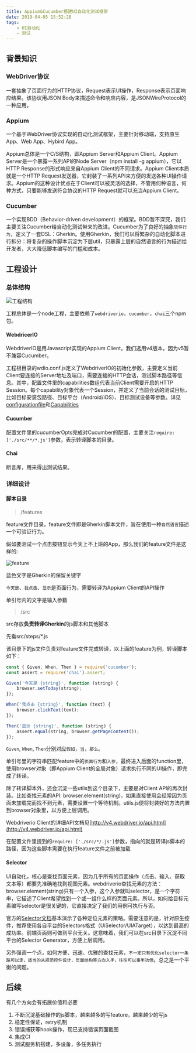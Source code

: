 ```yaml
---
title: Appium&Cucumber搭建UI自动化测试框架
date: 2019-04-05 15:52:28
tags:
	- UI自动化
	- 测试
---
```

## 背景知识

### WebDriver协议

一套抽象了页面行为的HTTP协议，Request表示UI操作，Response表示页面响应结果。该协议用JSON Body来描述命令和响应内容，是JSONWireProtocol的一种应用。

### Appium

一个基于WebDriver协议实现的自动化测试框架，主要针对移动端，支持原生App、Web App、Hybird App。

Appium总体是一个C/S结构，即Appium Server和Appium Client。Appium Server是一个暴露一系列API的Node Server（npm install -g appium），它以HTTP Response的形式响应来自Appium Client的不同请求。Appium Client本质就是一个HTTP Request发送器，它封装了一系列API来方便的发送各种UI操作请求。Appium的这种设计优点在于Client可以被灵活的选择，不管用何种语言，何种方式，只要能够发送符合协议的HTTP Request就可以充当Appium Client。

### Cucumber

一个实现BDD（Behavior-driven development）的框架。BDD暂不深究，我们主要关注Cucumber给自动化测试带来的改进。Cucumber为了良好的抽象`软件行为`，定义了一套DSL：Gherkin。使用Gherkin，我们可以将繁杂的自动化脚本进行拆分：将复杂的操作脚本沉淀为下层util，只暴露上层的自然语言的行为描述给开发者，大大降低脚本编写的门槛和成本。

## 工程设计

### 总体结构

![工程结构](https://i.loli.net/2019/11/13/kpZyntLc7ITqF5O.png)

工程总体是一个node工程，主要依赖了`webdriverio`，`cucumber`，`chai`三个npm包。 

<!--more-->

#### WebdricerIO

WebdriverIO是用Javascript实现的Appium Client，我们选用v4版本，因为v5暂不兼容Cucumber。

工程根目录的wdio.conf.js定义了WebdriverIO的初始化参数，主要定义当前Client要连接的Server地址及端口，需要连接的HTTP会话，测试脚本路径等信息。其中，配置文件里的capabilities数组代表当前Client需要开启的HTTP Session。每个capability对象代表一个Session，并定义了当前会话的测试目标，比如目标安装包路径、目标平台（Android/iOS）、目标测试设备等参数。详见[configurationfile](http://v4.webdriver.io/guide/testrunner/configurationfile.html)和[Capabilities](http://appium.io/docs/en/writing-running-appium/caps/)

#### Cucumber

配置文件里的cucumberOpts完成对Cucumber的配置，主要关注`require: ['./src/**/*.js']`参数，表示转译脚本的目录。

#### Chai

断言库，用来得出测试结果。

### 详细设计

#### 脚本目录

> /features

feature文件目录，feature文件即是Gherkin脚本文件，旨在使用一种`自然语言`描述一个可验证行为。

假如要测试一个点击按钮显示今天上不上班的App，那么我们的feature文件是这样的:

![feature](https://i.loli.net/2019/11/13/SvboPOmedsKTfr1.png)


蓝色文字是Gherkin的保留关键字

`今天是`、`我点击`、`显示`是页面行为，需要转译为Appium Client的API操作

单引号内的文字是输入参数

> /src

src存放**负责转译Gherkin**的js脚本和其他脚本

先看src/steps/*.js

该目录下的js文件负责对feature文件完成转译，以上面的feature为例，转译脚本如下：

```javascript
const { Given, When, Then } = require('cucumber');
const assert = require('chai').assert;

Given('今天是 {string}', function (string) {
    browser.setToday(string);
});

When('我点击 {string}', function (text) {
    browser.clickText(text);
});

Then('显示 {string}', function (string) {
    assert.equal(string, browser.getPageContent());
});
```

`Given`, `When`, `Then`分别对应`假如`，`当`，`那么`。

单引号里的字符串匹配feature中的`页面行为`和`入参`，最终进入后面的function里，使用browser对象（即Appium Client的全局对象）请求执行不同的UI操作，即完成了转译。

除了转译脚本外，还会沉淀一些utils到这个目录下，主要是对Client API的再次封装。比如查找元素的API: browser.element(string)，如果直接使用会经常因为页面未加载完而找不到元素，需要设置一个等待机制。utils.js便将封装好的方法内置到browser对象里，以方便上层调用。

Webdriverio Client的详细API文档见[http://v4.webdriver.io/api.html](http://v4.webdriver.io/api.html)

在配置文件里提到的`require: ['./src/*/.js']`参数，指向的就是转译js脚本的路径，因为这些脚本需要在执行feature文件之前被加载

#### Selector

UI自动化，核心是查找页面元素，因为几乎所有的页面操作（点击、输入、获取文本等）都要先准确地找到视图元素。webdriverio查找元素的方法：browser.element(string)只有一个入参，这个入参就叫selector，是一个字符串，它描述了Client希望找到一个或一组什么样的页面元素。所以，如何给目标元素编写selector是很关键的，它直接决定了我们的用例可执行与否。

官方的[Selector文档](http://v4.webdriver.io/guide/usage/selectors.html)基本演示了各种定位元素的策略。需要注意的是，针对原生控件，推荐使用各自平台的Selectors格式（UiSelector/UIATarget），以达到最高的成功率。前端页面则可做到平台无关。这意味着，我们可以在src目录下沉淀不同平台的Selector Generator，方便上层调用。

另外强调一个点，如何方便、迅速、优雅的查找元素，`不一定只有优化selector一条路可以走，适当的从规范控件设计，页面结构等方向入手，往往可以事半功倍`。总之是一个平衡的问题。

## 后续

有几个方向会有拓展价值和必要

1. 不断沉淀基础操作的js脚本，越来越多的写feature，越来越少的写js
2. 稳定性保证，retry机制
3. 错误捕获等hook操作，现已支持错误页面截图
4. 集成CI
5. 测试服务机搭建，多设备，多任务执行